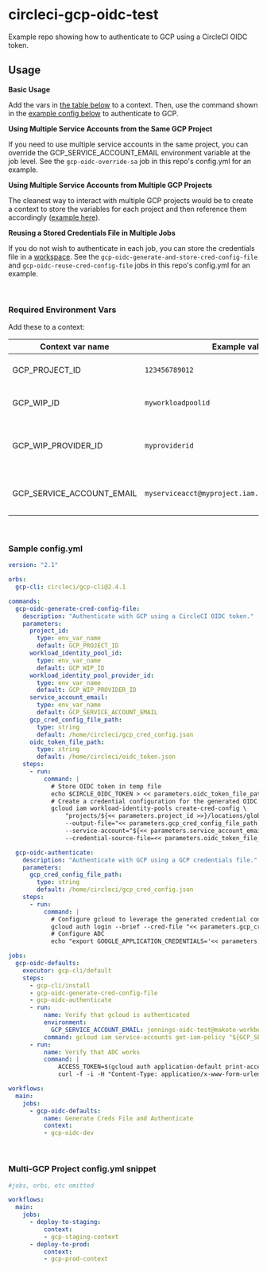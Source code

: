 # circleci-gcp-oidc-test
Example repo showing how to authenticate to GCP using a CircleCI OIDC token.


## Usage

**Basic Usage**

Add the vars in [the table below](#required-environment-vars) to a context.  Then, use the command shown in the [example config below](#sample-configyml) to authenticate to GCP.

**Using Multiple Service Accounts from the Same GCP Project**

If you need to use multiple service accounts in the same project, you can override the GCP_SERVICE_ACCOUNT_EMAIL environment variable at the job level. See the `gcp-oidc-override-sa` job in this repo's config.yml for an example.

**Using Multiple Service Accounts from Multiple GCP Projects**

The cleanest way to interact with multiple GCP projects would be to create a context to store the variables for each project and then reference them accordingly ([example here](#multi-gcp-project-configyml-snippet)).

**Reusing a Stored Credentials File in Multiple Jobs**

If you do not wish to authenticate in each job, you can store the credentials file in a [workspace](https://circleci.com/docs/2.0/workspaces/). See the `gcp-oidc-generate-and-store-cred-config-file` and `gcp-oidc-reuse-cred-config-file` jobs in this repo's config.yml for an example.  

&nbsp;&nbsp;


### Required Environment Vars

Add these to a context:

| Context var name | Example value | Notes |
|---|---|---|
|GCP_PROJECT_ID| `123456789012`	| [GCP project number](https://cloud.google.com/resource-manager/docs/creating-managing-projects#before_you_begin)
|GCP_WIP_ID|	`myworkloadpoolid`	| [Workload identity pool ID](https://cloud.google.com/iam/docs/manage-workload-identity-pools-providers#pools)|
|GCP_WIP_PROVIDER_ID| `myproviderid` | [Workload identity pool provider name](https://cloud.google.com/iam/docs/manage-workload-identity-pools-providers#manage-providers)|
|GCP_SERVICE_ACCOUNT_EMAIL|	`myserviceacct@myproject.iam.gserviceaccount.com`	| [User-managed Service Accounts](https://cloud.google.com/iam/docs/service-accounts#user-managed)|

&nbsp;&nbsp;

### Sample config.yml

```yaml
version: "2.1"

orbs:
  gcp-cli: circleci/gcp-cli@2.4.1

commands:
  gcp-oidc-generate-cred-config-file:
    description: "Authenticate with GCP using a CircleCI OIDC token."
    parameters:
      project_id: 
        type: env_var_name
        default: GCP_PROJECT_ID
      workload_identity_pool_id: 
        type: env_var_name
        default: GCP_WIP_ID
      workload_identity_pool_provider_id: 
        type: env_var_name
        default: GCP_WIP_PROVIDER_ID
      service_account_email: 
        type: env_var_name
        default: GCP_SERVICE_ACCOUNT_EMAIL
      gcp_cred_config_file_path: 
        type: string
        default: /home/circleci/gcp_cred_config.json
      oidc_token_file_path: 
        type: string
        default: /home/circleci/oidc_token.json
    steps:
      - run:
          command: |
            # Store OIDC token in temp file
            echo $CIRCLE_OIDC_TOKEN > << parameters.oidc_token_file_path >>
            # Create a credential configuration for the generated OIDC ID Token
            gcloud iam workload-identity-pools create-cred-config \
                "projects/${<< parameters.project_id >>}/locations/global/workloadIdentityPools/${<< parameters.workload_identity_pool_id >>}/providers/${<< parameters.workload_identity_pool_provider_id >>}"\
                --output-file="<< parameters.gcp_cred_config_file_path >>" \
                --service-account="${<< parameters.service_account_email >>}" \
                --credential-source-file=<< parameters.oidc_token_file_path >>

  gcp-oidc-authenticate:
    description: "Authenticate with GCP using a GCP credentials file."
    parameters:
      gcp_cred_config_file_path: 
        type: string
        default: /home/circleci/gcp_cred_config.json
    steps:
      - run:
          command: |
            # Configure gcloud to leverage the generated credential configuration
            gcloud auth login --brief --cred-file "<< parameters.gcp_cred_config_file_path >>"
            # Configure ADC
            echo "export GOOGLE_APPLICATION_CREDENTIALS='<< parameters.gcp_cred_config_file_path >>'" | tee -a $BASH_ENV

jobs:
  gcp-oidc-defaults:
    executor: gcp-cli/default
    steps:
      - gcp-cli/install
      - gcp-oidc-generate-cred-config-file
      - gcp-oidc-authenticate
      - run:
          name: Verify that gcloud is authenticated
          environment:
            GCP_SERVICE_ACCOUNT_EMAIL: jennings-oidc-test@makoto-workbench.iam.gserviceaccount.com
          command: gcloud iam service-accounts get-iam-policy "${GCP_SERVICE_ACCOUNT_EMAIL}"
      - run:
          name: Verify that ADC works
          command: |
              ACCESS_TOKEN=$(gcloud auth application-default print-access-token)
              curl -f -i -H "Content-Type: application/x-www-form-urlencoded" -d "access_token=${ACCESS_TOKEN}" https://www.googleapis.com/oauth2/v1/tokeninfo

workflows:
  main:
    jobs: 
      - gcp-oidc-defaults:
          name: Generate Creds File and Authenticate
          context: 
          - gcp-oidc-dev
```

&nbsp;&nbsp;

### Multi-GCP Project config.yml snippet

```yaml
#jobs, orbs, etc omitted

workflows:
  main:
    jobs: 
      - deploy-to-staging:
          context: 
          - gcp-staging-context
      - deploy-to-prod:
          context: 
          - gcp-prod-context
```